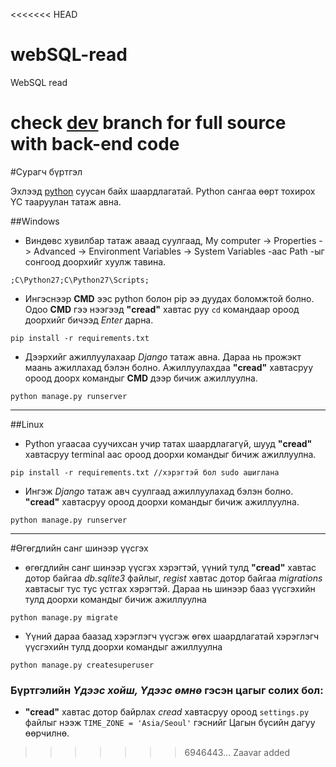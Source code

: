 <<<<<<< HEAD
# webSQL-read
WebSQL read

check [dev](https://github.com/Zorig/webSQL-read/tree/dev) branch for full source with back-end code
=======
#Сурагч бүртгэл

Эхлээд [python](https://python.org/downloads) суусан байх шаардлагатай. Python сангаа өөрт тохирох ҮС тааруулан татаж авна.

##Windows

- Виндөвс хувилбар татаж аваад суулгаад, My computer -> Properties -> Advanced -> Environment Variables -> System Variables -аас Path -ыг сонгоод доорхийг хуулж тавина.
```
;C\Python27;C\Python27\Scripts;
```
- Ингэснээр **CMD** ээс python болон pip ээ дуудах боломжтой болно. Одоо **CMD** гээ нээгээд **"cread"** хавтас руу `cd` командаар ороод доорхийг бичээд *Enter* дарна.
```
pip install -r requirements.txt
```
- Дээрхийг ажиллуулахаар _Django_ татаж авна. Дараа нь прожэкт маань ажиллахад бэлэн болно. Ажиллуулахдаа **"cread"** хавтасруу ороод доорх командыг **CMD** дээр бичиж ажиллуулна.
```
python manage.py runserver
```
---
##Linux

- Python угаасаа суучихсан учир татах шаардлагагүй, шууд **"cread"** хавтасруу terminal аас ороод доорхи командыг бичиж ажиллуулна. 
```
pip install -r requirements.txt //хэрэгтэй бол sudo ашиглана
```
- Ингэж _Django_ татаж авч суулгаад ажиллуулахад бэлэн болно. **"cread"** хавтасруу ороод доорхи командыг бичиж ажиллуулна. 
```
python manage.py runserver
```
---
#Өгөгдлийн санг шинээр үүсгэх
* өгөгдлийн санг шинээр үүсгэх хэрэгтэй, үүний тулд **"cread"** хавтас дотор байгаа _db.sqlite3_ файлыг, _regist_ хавтас дотор байгаа _migrations_ хавтасыг тус тус устгах хэрэгтэй. Дараа нь шинээр бааз үүсгэхийн тулд доорхи командыг бичиж ажиллуулна
```
python manage.py migrate
```
* Үүний дараа баазад хэрэглэгч үүсгэж өгөх шаардлагатай хэрэглэгч үүсгэхийн тулд доорхи командыг ажиллуулна
```
python manage.py createsuperuser
```

### Бүртгэлийн *Үдээс хойш, Үдээс өмнө* гэсэн цагыг солих бол:
- **"cread"** хавтас дотор байрлах _cread_ хавтасруу ороод `settings.py` файлыг нээж 
`TIME_ZONE = 'Asia/Seoul'` гэснийг Цагын бүсийн дагуу өөрчилнө.
>>>>>>> 6946443... Zaavar added
